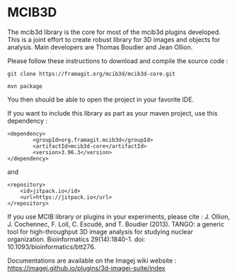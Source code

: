 # MCIB3D
The mcib3d library is the core for most of the mcib3d plugins developed. This is a joint effort to
create robust library for 3D images and objects for analysis. Main developers are Thomas Boudier and
Jean Ollion. 

Please follow these instructions to download and compile the source code : 

`git clone https://framagit.org/mcib3d/mcib3d-core.git`

`mvn package`

You then should be able to open the project in your favorite IDE. 

If you want to include this library as part as your maven project, use this dependency : 

```
<dependency>
		<groupId>org.framagit.mcib3d</groupId>
		<artifactId>mcib3d-core</artifactId>
		<version>3.96.3</version>		
</dependency>
```

and 

```
<repository>	
	<id>jitpack.io</id>
	<url>https://jitpack.io</url>
</repository>
```


  
  If you use MCIB library or plugins in your experiments, please cite : 
  J. Ollion, J. Cochennec, F. Loll, C. Escudé, and T. Boudier (2013). 
  TANGO: a generic tool for high-throughput 3D image analysis for studying nuclear organization.
  Bioinformatics 29(14):1840-1. doi: 10.1093/bioinformatics/btt276.
  
  Documentations are available on the Imagej wiki website : 
  https://imagej.github.io/plugins/3d-imagej-suite/index


